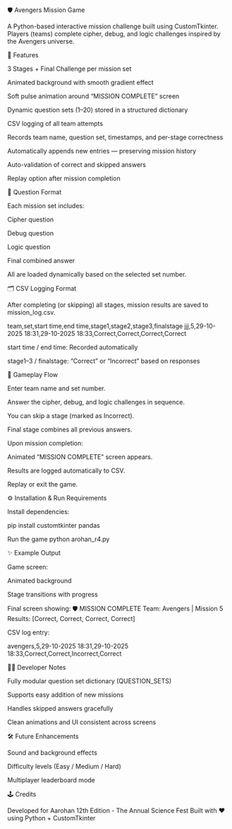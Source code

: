 🛡 Avengers Mission Game

A Python-based interactive mission challenge built using CustomTkinter.
Players (teams) complete cipher, debug, and logic challenges inspired by the Avengers universe.

🚀 Features

3 Stages + Final Challenge per mission set

Animated background with smooth gradient effect

Soft pulse animation around “MISSION COMPLETE” screen

Dynamic question sets (1–20) stored in a structured dictionary

CSV logging of all team attempts

Records team name, question set, timestamps, and per-stage correctness

Automatically appends new entries — preserving mission history

Auto-validation of correct and skipped answers

Replay option after mission completion

🧩 Question Format

Each mission set includes:

Cipher question

Debug question

Logic question

Final combined answer

All are loaded dynamically based on the selected set number.

🗂 CSV Logging Format

After completing (or skipping) all stages, mission results are saved to mission_log.csv.

team,set,start time,end time,stage1,stage2,stage3,finalstage
jjj,5,29-10-2025 18:31,29-10-2025 18:33,Correct,Correct,Correct,Correct


start time / end time: Recorded automatically

stage1–3 / finalstage: “Correct” or “Incorrect” based on responses

🧠 Gameplay Flow

Enter team name and set number.

Answer the cipher, debug, and logic challenges in sequence.

You can skip a stage (marked as Incorrect).

Final stage combines all previous answers.

Upon mission completion:

Animated “MISSION COMPLETE” screen appears.

Results are logged automatically to CSV.

Replay or exit the game.

⚙️ Installation & Run
Requirements

Install dependencies:

pip install customtkinter pandas

Run the game
python arohan_r4.py


✨ Example Output

Game screen:

Animated background

Stage transitions with progress

Final screen showing:
🛡 MISSION COMPLETE
Team: Avengers | Mission 5
Results: [Correct, Correct, Correct, Correct]

CSV log entry:

avengers,5,29-10-2025 18:31,29-10-2025 18:33,Correct,Correct,Incorrect,Correct

🧑‍💻 Developer Notes

Fully modular question set dictionary (QUESTION_SETS)

Supports easy addition of new missions

Handles skipped answers gracefully

Clean animations and UI consistent across screens

🛠 Future Enhancements

Sound and background effects

Difficulty levels (Easy / Medium / Hard)

Multiplayer leaderboard mode

🕹 Credits

Developed for Aarohan 12th Edition - The Annual Science Fest
Built with ❤️ using Python + CustomTkinter

